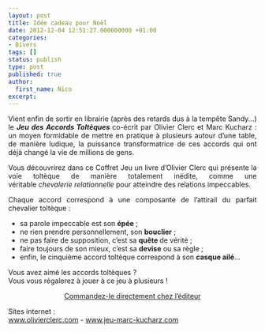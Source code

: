 ```yaml
---
layout: post
title: Idée cadeau pour Noël
date: 2012-12-04 12:51:27.000000000 +01:00
categories:
- Divers
tags: []
status: publish
type: post
published: true
author:
  first_name: Nico
excerpt:
---
```

<p align="justify">
<!-- <img class="alignright" title="Jeu des quatre accords toltèques" src="{{ site.url }}/assets/jeucomplet.jpg" alt="Jeu des quatre accords toltèques" width="300" /> -->
Vient enfin de sortir en librairie (après des retards dus à la tempête Sandy...) le <em><strong>Jeu des Accords Toltèques </strong></em>co-écrit par Olivier Clerc et Marc Kucharz : un moyen formidable de mettre en pratique à plusieurs autour d’une table, de manière ludique, la puissance transformatrice de ces accords qui ont déjà changé la vie de millions de gens.
</p>

<p align="justify">Vous découvrirez dans ce Coffret Jeu un livre d’Olivier Clerc qui présente la voie toltèque de manière totalement inédite, comme une véritable <em>chevalerie relationnelle</em> pour atteindre des relations impeccables.</p>
<p align="justify">Chaque accord correspond à une composante de l’attirail du parfait chevalier toltèque :</p>
<ul>
<li>sa parole impeccable est son <strong>épée</strong> ;</li>
<li>ne rien prendre personnellement, son <strong>bouclier</strong> ;</li>
<li>ne pas faire de supposition, c’est sa <strong>quête </strong>de vérité ;</li>
<li>faire toujours de son mieux, c’est sa <strong>devise</strong> ou sa règle ;</li>
<li>enfin, le cinquième accord toltèque correspond à son <strong>casque ailé</strong>...</li>
</ul>
<p align="justify">Vous avez aimé les accords toltèques ?<br />
Vous vous régalerez à jouer à ce jeu à plusieurs !</p>
<p align="center"><a href="http://www.editions-tredaniel.com/coffret-le-jeu-des-accords-tolteques-p-4487.html">Commandez-le directement chez l’éditeur</a></p>
<p align="justify">Sites internet :<br />
<a href="http://www.olivierclerc.com/">www.olivierclerc.com</a> - <a href="http://www.jeu-marc-kucharz.com/">www.jeu-marc-kucharz.com</a></p>
<p>
<!-- <img class="alignnone" title="Jeu des quatre accords toltèques" src="{{ site.url }}/assets/quatuor.jpeg" alt="Jeu des quatre accords toltèques" width="800" height="533" /> -->
</p>
